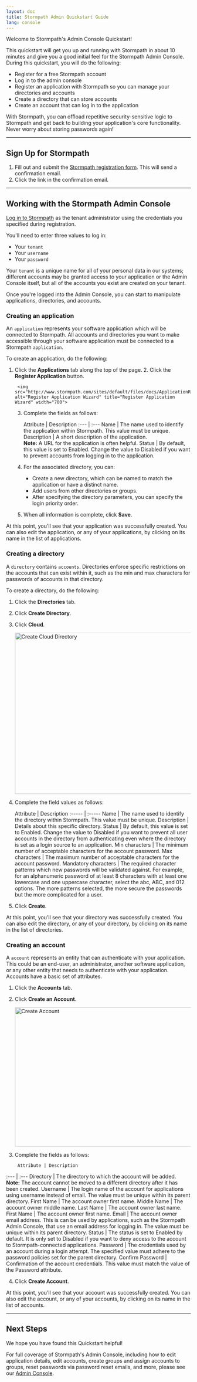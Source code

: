 ```yaml
---
layout: doc
title: Stormpath Admin Quickstart Guide
lang: console
---
```


Welcome to Stormpath's Admin Console Quickstart!

This quickstart will get you up and running with Stormpath in about 10 minutes and give you a good initial feel for the Stormpath Admin Console.  During this quickstart, you will do the following:

* Register for a free Stormpath account
* Log in to the admin console
* Register an application with Stormpath so you can manage your directories and accounts
* Create a directory that can store accounts
* Create an account that can log in to the application

With Stormpath, you can offload repetitive security-sensitive logic to Stormpath and get back to building your application's core functionality.  Never worry about storing passwords again!

***

## Sign Up for Stormpath

1. Fill out and submit the [Stormpath registration form](https://api.stormpath.com/register).  This will send a confirmation email.
2. Click the link in the confirmation email.

***

## Working with the Stormpath Admin Console

[Log in to Stormpath](https://api.stormpath.com/login) as the tenant administrator using the credentials you specified during registration.

You'll need to enter three values to log in:

* Your `tenant`
* Your `username`
* Your `password`

Your `tenant` is a unique name for all of your personal data in our systems; different accounts may be granted access to your application or the Admin Console itself, but all of the accounts you exist are created on your tenant.

Once you're logged into the Admin Console, you can start to manipulate applications, directories, and accounts.

### Creating an application

An `application` represents your software application which will be connected to Stormpath. All accounts and directories you want to make accessible through your software application must be connected to a Stormpath `application`.

To create an application, do the following:

1. Click the <strong>Applications</strong> tab along the top of the page.
    2. Click the <strong>Register Application</strong> button.
    
        <img src="http://www.stormpath.com/sites/default/files/docs/ApplicationRegistrationWizard.png" alt="Register Application Wizard" title="Register Application Wizard" width="700">
        
    3. Complete the fields as follows:

        Attribute | Description
:--- | :---
Name | The name used to identify the application within Stormpath. This value must be unique.
Description | A short description of the application.<br> <strong>Note:</strong> A URL for the application is often helpful.
Status | By default, this value is set to Enabled. Change the value to Disabled if you want to prevent accounts from logging in to the application.

    4. For the associated directory, you can:

        * Create a new directory, which can be named to match the application or have a distinct name.
        * Add users from other directories or groups.
        * After specifying the directory parameters, you can specify the login priority order.
    
    5. When all information is complete, click <strong>Save</strong>.

At this point, you'll see that your application was successfully created. You can also edit the application, or any of your applications, by clicking on its name in the list of applications.

### Creating a directory

A `directory` contains `accounts`. Directories enforce specific restrictions on the accounts that can exist within it, such as the min and max characters for passwords of accounts in that directory. 

To create a directory, do the following:

1. Click the <strong>Directories</strong> tab.
2. Click <strong>Create Directory</strong>.
3. Click <strong>Cloud</strong>.

    <img src="http://www.stormpath.com/sites/default/files/docs/CreateCloudDirectory.png" alt="Create Cloud Directory" title="Create Cloud Directory" width="650" height="440">

4. Complete the field values as follows: <br>

    Attribute | Description
:----- | :-----
Name | The name used to identify the directory within Stormpath. This value must be unique.
Description | Details about this specific directory.
Status | By default, this value is set to Enabled. Change the value to Disabled if you want to prevent all user accounts in the directory from authenticating even where the directory is set as a login source to an application.
Min characters | The minimum number of acceptable characters for the account password.
Max characters | The maximum number of acceptable characters for the account password.
Mandatory characters | The required character patterns which new passwords will be validated against. For example, for an alphanumeric password of at least 8 characters with at least one lowercase and one uppercase character, select the abc, ABC, and 012 options. The more patterns selected, the more secure the passwords but the more complicated for a user.

5. Click **Create**. </p>

At this point, you'll see that your directory was successfully created. You can also edit the directory, or any of your directory, by clicking on its name in the list of directories.

### Creating an account

A `account` represents an entity that can authenticate with your application. This could be an end-user, an administrator, another software application, or any other entity that needs to authenticate with your application. Accounts have a basic set of attributes. 

1. Click the <strong>Accounts</strong> tab.
2. Click <strong>Create an Account</strong>.

    <img src="http://www.stormpath.com/sites/default/files/docs/CreateAccount.png" alt="Create Account" title="Create Account" width="640" height="380">

3. Complete the fields as follows:

        Attribute | Description
:--- | :---
Directory | The directory to which the account will be added.<br><strong>Note:</strong> The account cannot be moved to a different directory after it has been created.
Username | The login name of the account for applications using username instead of email. The value must be unique within its parent directory.
First Name | The account owner first name.
Middle Name | The account owner middle name.
Last Name | The account owner last name.
First Name | The account owner first name.
Email | The account owner email address. This is can be used by applications, such as the Stormpath Admin Console, that use an email address for logging in. The value must be unique within its parent directory.
Status | The status is set to Enabled by default. It is only set to Disabled if you want to deny access to the account to Stormpath-connected applications.
Password | The credentials used by an account during a login attempt. The specified value must adhere to the password policies set for the parent directory.
Confirm Password | Confirmation of the account credentials. This value must match the value of the Password attribute.

4. Click <strong>Create Account</strong>.

At this point, you'll see that your account was successfully created. You can also edit the account, or any of your accounts, by clicking on its name in the list of accounts.

***

## Next Steps

We hope you have found this Quickstart helpful!

For full coverage of Stormpath's Admin Console, including how to edit application details, edit accounts, create groups and assign accounts to groups, reset passwords via password reset emails, and more, please see our [Admin Console](http://www.stormpath.com/docs/console/product-guide).
